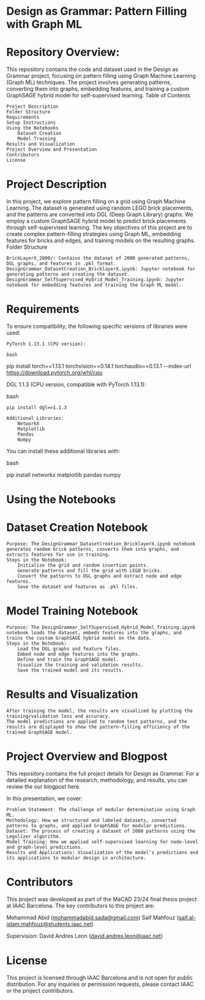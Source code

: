 # Design as Grammar: Pattern Filling with Graph ML

# Repository Overview:

This repository contains the code and dataset used in the Design as Grammar project, focusing on pattern filling using Graph Machine Learning (Graph ML) techniques. The project involves generating patterns, converting them into graphs, embedding features, and training a custom GraphSAGE hybrid model for self-supervised learning.
Table of Contents

    Project Description
    Folder Structure
    Requirements
    Setup Instructions
    Using the Notebooks
        Dataset Creation
        Model Training
    Results and Visualization
    Project Overview and Presentation
    Contributors
    License

# Project Description

In this project, we explore pattern filling on a grid using Graph Machine Learning. The dataset is generated using random LEGO brick placements, and the patterns are converted into DGL (Deep Graph Library) graphs. We employ a custom GraphSAGE hybrid model to predict brick placements through self-supervised learning. The key objectives of this project are to create complex pattern-filling strategies using Graph ML, embedding features for bricks and edges, and training models on the resulting graphs.
Folder Structure

    BrickLayerX_2000/: Contains the dataset of 2000 generated patterns, DGL graphs, and features in .pkl format.
    DesignGrammar_DatasetCreation_BricklayerX.ipynb: Jupyter notebook for generating patterns and creating the dataset.
    DesignGrammar_SelfSupervised_Hybrid_Model_Training.ipynb: Jupyter notebook for embedding features and training the Graph ML model.

# Requirements

To ensure compatibility, the following specific versions of libraries were used:

    PyTorch 1.13.1 (CPU version):

    bash

pip install torch==1.13.1 torchvision==0.14.1 torchaudio==0.13.1 --index-url https://download.pytorch.org/whl/cpu

DGL 1.1.3 (CPU version, compatible with PyTorch 1.13.1):

bash

    pip install dgl==1.1.3

    Additional Libraries:
        NetworkX
        Matplotlib
        Pandas
        Numpy

You can install these additional libraries with:

bash

pip install networkx matplotlib pandas numpy

# Using the Notebooks
# Dataset Creation Notebook

    Purpose: The DesignGrammar_DatasetCreation_BricklayerX.ipynb notebook generates random brick patterns, converts them into graphs, and extracts features for use in training.
    Steps in the Notebook:
        Initialize the grid and random insertion points.
        Generate patterns and fill the grid with LEGO bricks.
        Convert the patterns to DGL graphs and extract node and edge features.
        Save the dataset and features as .pkl files.

# Model Training Notebook

    Purpose: The DesignGrammar_SelfSupervised_Hybrid_Model_Training.ipynb notebook loads the dataset, embeds features into the graphs, and trains the custom GraphSAGE hybrid model on the data.
    Steps in the Notebook:
        Load the DGL graphs and feature files.
        Embed node and edge features into the graphs.
        Define and train the GraphSAGE model.
        Visualize the training and validation results.
        Save the trained model and its results.

# Results and Visualization

    After training the model, the results are visualized by plotting the training/validation loss and accuracy.
    The model predictions are applied to random test patterns, and the results are displayed to show the pattern-filling efficiency of the trained GraphSAGE model.

# Project Overview and Blogpost

This repository contains the full project details for Design as Grammar. For a detailed explanation of the research, methodology, and results, you can review the our blogpost here.

In this presentation, we cover:

    Problem Statement: The challenge of modular determination using Graph ML.
    Methodology: How we structured and labeled datasets, converted patterns to graphs, and applied GraphSAGE for modular predictions.
    Dataset: The process of creating a dataset of 2000 patterns using the Legolizer algorithm.
    Model Training: How we applied self-supervised learning for node-level and graph-level predictions.
    Results and Applications: Visualization of the model’s predictions and its applications to modular design in architecture.

# Contributors

This project was developed as part of the MaCAD 23/24 final thesis project at IAAC Barcelona. The key contributors to this project are:

Mohammad Abid (mohammadabid.sada@gmail.com)
Saif Mahfouz (saif.al-islam.mahfouz@students.iaac.net)

Supervision: David Andres Leon (david.andres.leon@iaac.net)

# License

This project is licensed through IAAC Barcelona and is not open for public distribution. For any inquiries or permission requests, please contact IAAC or the project contributors.

